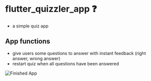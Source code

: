 
# flutter_quizzler_app ❓
- a simple quiz app 

## App functions 

- give users some questions to answer with instant feedback (right answer, wrong answer)
- restart quiz when all questions have been answered 

![Finished App](https://github.com/londonappbrewery/Images/blob/master/quizzler-demo.gif)

